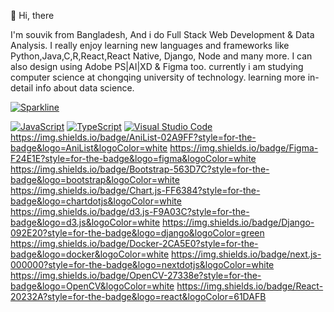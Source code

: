 👋 Hi, there

I'm souvik from Bangladesh, And i do Full Stack Web Development & Data Analysis. I really enjoy learning new languages and frameworks like Python,Java,C,R,React,React Native,
Django, Node and many more. I can also design using Adobe PS|AI|XD & Figma too. currently i am studying computer science at chongqing university of technology. learning
more in-detail info about data science. 

[![Sparkline](https://stars.medv.io/Naereen/badges.svg)](https://stars.medv.io/Naereen/badges)

[![JavaScript](https://img.shields.io/badge/--F7DF1E?logo=javascript&logoColor=000)](https://www.javascript.com/) [![TypeScript](https://img.shields.io/badge/--3178C6?logo=typescript&logoColor=ffffff)](https://www.typescriptlang.org/) [![Visual Studio Code](https://img.shields.io/badge/--007ACC?logo=visual%20studio%20code&logoColor=ffffff)](https://code.visualstudio.com/) https://img.shields.io/badge/AniList-02A9FF?style=for-the-badge&logo=AniList&logoColor=white https://img.shields.io/badge/Figma-F24E1E?style=for-the-badge&logo=figma&logoColor=white https://img.shields.io/badge/Bootstrap-563D7C?style=for-the-badge&logo=bootstrap&logoColor=white 	https://img.shields.io/badge/Chart.js-FF6384?style=for-the-badge&logo=chartdotjs&logoColor=white  https://img.shields.io/badge/d3.js-F9A03C?style=for-the-badge&logo=d3.js&logoColor=white  https://img.shields.io/badge/Django-092E20?style=for-the-badge&logo=django&logoColor=green  https://img.shields.io/badge/Docker-2CA5E0?style=for-the-badge&logo=docker&logoColor=white  https://img.shields.io/badge/next.js-000000?style=for-the-badge&logo=nextdotjs&logoColor=white  https://img.shields.io/badge/OpenCV-27338e?style=for-the-badge&logo=OpenCV&logoColor=white  https://img.shields.io/badge/React-20232A?style=for-the-badge&logo=react&logoColor=61DAFB
